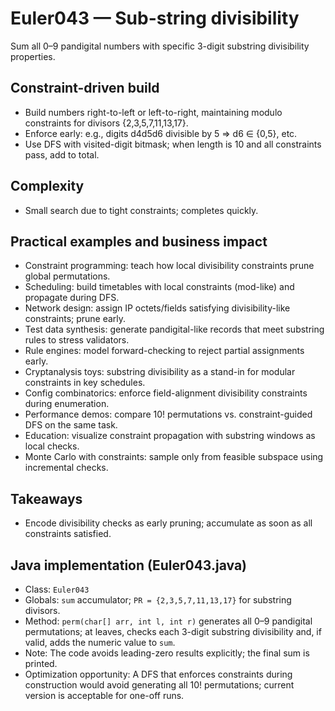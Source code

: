 # Euler043 — Sub-string divisibility

Sum all 0–9 pandigital numbers with specific 3-digit substring divisibility properties.

## Constraint-driven build

- Build numbers right-to-left or left-to-right, maintaining modulo constraints for divisors {2,3,5,7,11,13,17}.
- Enforce early: e.g., digits d4d5d6 divisible by 5 ⇒ d6 ∈ {0,5}, etc.
- Use DFS with visited-digit bitmask; when length is 10 and all constraints pass, add to total.

## Complexity
- Small search due to tight constraints; completes quickly.

## Practical examples and business impact

- Constraint programming: teach how local divisibility constraints prune global permutations.
- Scheduling: build timetables with local constraints (mod-like) and propagate during DFS.
- Network design: assign IP octets/fields satisfying divisibility-like constraints; prune early.
- Test data synthesis: generate pandigital-like records that meet substring rules to stress validators.
- Rule engines: model forward-checking to reject partial assignments early.
- Cryptanalysis toys: substring divisibility as a stand-in for modular constraints in key schedules.
- Config combinatorics: enforce field-alignment divisibility constraints during enumeration.
- Performance demos: compare 10! permutations vs. constraint-guided DFS on the same task.
- Education: visualize constraint propagation with substring windows as local checks.
- Monte Carlo with constraints: sample only from feasible subspace using incremental checks.

## Takeaways
- Encode divisibility checks as early pruning; accumulate as soon as all constraints satisfied.


## Java implementation (Euler043.java)

- Class: `Euler043`
- Globals: `sum` accumulator; `PR = {2,3,5,7,11,13,17}` for substring divisors.
- Method: `perm(char[] arr, int l, int r)` generates all 0–9 pandigital permutations; at leaves, checks each 3-digit substring divisibility and, if valid, adds the numeric value to `sum`.
- Note: The code avoids leading-zero results explicitly; the final sum is printed.
- Optimization opportunity: A DFS that enforces constraints during construction would avoid generating all 10! permutations; current version is acceptable for one-off runs.
